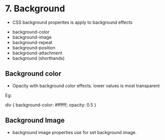 # 7. Background

- CSS background properites is apply to background effects

* background-color
* background-image
* background-repeat
* background-position
* background-attachment
* background (shorthands)

## Background color

- Opacity with background color effects. lower values is most transparent

Eg:

div {
background-color: #ffffff;
opacity: 0.5
}

## Background Image

- background image properties use for set background image.

